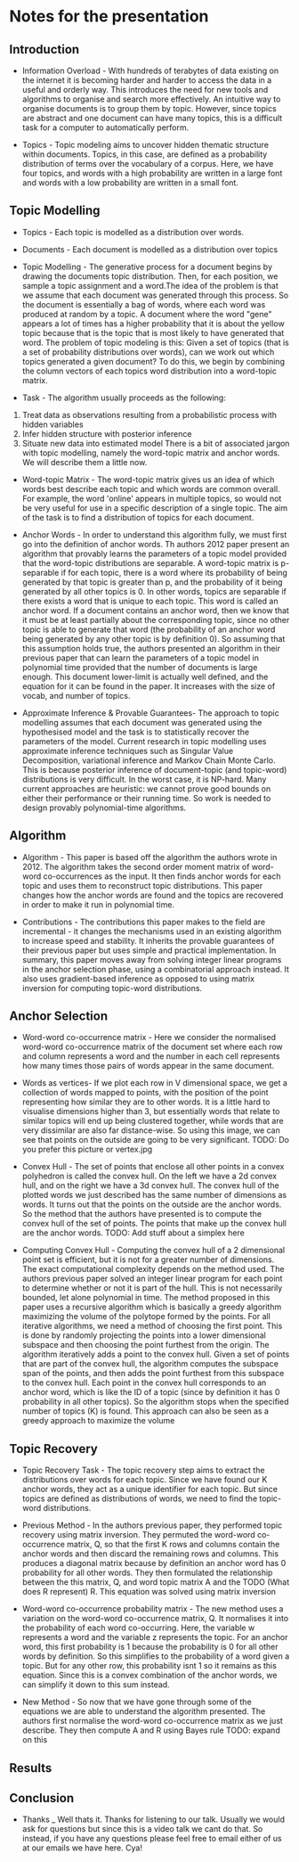 Notes for the presentation
==========================

Introduction
------------

- Information Overload -
With hundreds of terabytes of data existing on the internet it is becoming harder and harder to access the data in a useful and orderly way. This introduces the need for new tools and algorithms to organise and search more effectively.
An intuitive way to organise documents is to group them by topic. However, since topics are abstract and one document can have many topics, this is a difficult task for a computer to automatically perform.

- Topics - 
Topic modeling aims to uncover hidden thematic structure within documents. Topics, in this case, are defined as a probability distribution of terms over the vocabulary of a corpus. Here, we have four topics, and words with a high probability are written in a large font and words with a low probability are written in a small font.


Topic Modelling
----------------

- Topics -
Each topic is modelled as a distribution over words.

- Documents -
Each document is modelled as a distribution over topics

- Topic Modelling -
The generative process for a document begins by drawing the documents topic distribution. Then, for each position, we sample a topic assignment and a word.The idea of the problem is that we assume that each document was generated through this process. So the document is essentially a bag of words, where each word was produced at random by a topic. A document where the word "gene" appears a lot of times has a higher probability that it is about the yellow topic because that is the topic that is most likely to have generated that word. The problem of topic modeling is this: Given a set of topics (that is a set of probability distributions over words), can we work out which topics generated a given document? To do this, we begin by combining the column vectors of each topics word distribution into a word-topic matrix. 

- Task -
The algorithm usually proceeds as the following:
1) Treat data as observations resulting from a probabilistic process with hidden variables
2) Infer hidden structure with posterior inference
3) Situate new data into estimated model
There is a bit of associated jargon with topic modelling, namely the word-topic matrix and anchor words. We will describe them a little now.

- Word-topic Matrix -
The word-topic matrix gives us an idea of which words best describe each topic and which words are common overall. For example, the word 'online' appears in multiple topics, so would not be very useful for use in a specific description of a single topic. The aim of the task is to find a distribution of topics for each document.

- Anchor Words -
In order to understand this algorithm fully, we must first go into the definition of anchor words. Th authors 2012 paper present an algorithm that provably learns the parameters of a topic model provided that the word-topic distributions are separable. A word-topic matrix is p-separable if for each topic, there is a word where its probability of being generated by that topic is greater than p, and the probability of it being generated by all other topics is 0. In other words, topics are separable if there exists a word that is unique to each topic. This word is called an anchor word. If a document contains an anchor word, then we know that it must be at least partially about the corresponding topic, since no other topic is able to generate that word (the probability of an anchor word being generated by any other topic is by definition 0). So assuming that this assumption holds true, the authors presented an algorithm in their previous paper that can learn the parameters of a topic model in polynomial time provided that the number of documents is large enough. This document lower-limit is actually well defined, and the equation for it can be found in the paper. It increases with the size of vocab, and number of topics.

- Approximate Inference & Provable Guarantees-
The approach to topic modelling assumes that each document was generated using the hypothesised model and the task is to statistically recover the parameters of the model. Current research in topic modelling uses approximate inference techniques such as Singular Value Decomposition, variational inference and Markov Chain Monte Carlo. This is because posterior inference of document-topic (and topic-word) distributions is very difficult. In the worst case, it is NP-hard. Many current approaches are heuristic: we cannot prove good bounds on either their performance or their running time. So work is needed to design provably polynomial-time algorithms. 

Algorithm
---------

- Algorithm -
This paper is based off the algorithm the authors wrote in 2012. The algorithm takes the second order moment matrix of word-word co-occurrences as the input. It then finds anchor words for each topic and uses them to reconstruct topic distributions.
This paper changes how the anchor words are found and the topics are recovered in order to make it run in polynomial time.

- Contributions -
The contributions this paper makes to the field are incremental - it changes the mechanisms used in an existing algorithm to increase speed and stability. It inherits the provable guarantees of their previous paper but uses simple and practical implementation. In summary, this paper moves away from solving integer linear programs in the anchor selection phase, using a combinatorial approach instead. It also uses gradient-based inference as opposed to using matrix inversion for computing topic-word distributions.

Anchor Selection
----------------
- Word-word co-occurrence matrix -
Here we consider the normalised word-word co-occurrence matrix of the document set where each row and column represents a word and the number in each cell represents how many times those pairs of words appear in the same document.

- Words as vertices-
If we plot each row in V dimensional space, we get a collection of words mapped to points, with the position of the point representing how similar they are to other words. It is a little hard to visualise dimensions higher than 3, but essentially words that relate to similar topics will end up being clustered together, while words that are very dissimilar are also far distance-wise. So using this image, we can see that points on the outside are going to be very significant.
TODO: Do you prefer this picture or vertex.jpg

- Convex Hull -
The set of points that enclose all other points in a convex polyhedron is called the convex hull. On the left we have a 2d convex hull, and on the right we have a 3d convex hull. The convex hull of the plotted words we just described has the same number of dimensions as words. It turns out that the points on the outside are the anchor words. So the method that the authors have presented is to compute the convex hull of the set of points. The points that make up the convex hull are the anchor words.
TODO: Add stuff about a simplex here

- Computing Convex Hull -
Computing the convex hull of a 2 dimensional point set is efficient, but it is not for a greater number of dimensions. The exact computational complexity depends on the method used. The authors previous paper solved an integer linear program for each point to determine whether or not it is part of the hull. This is not necessarily bounded, let alone polynomial in time. The method proposed in this paper uses a recursive algorithm which is basically a greedy algorithm maximizing the volume of the polytope formed by the points.
For all iterative algorithms, we need a method of choosing the first point. This is done by randomly projecting the points into a lower dimensional subspace and then choosing the point furthest from the origin. 
The algorithm iteratively adds a point to the convex hull. Given a set of points that are part of the convex hull, the algorithm computes the subspace span of the points, and then adds the point furthest from this subspace to the convex hull. Each point in the convex hull corresponds to an anchor word, which is like the ID of a topic (since by definition it has 0 probability in all other topics). So the algorithm stops when the specified number of topics (K) is found.
This approach can also be seen as a greedy approach to maximize the volume

Topic Recovery
--------------

- Topic Recovery Task -
The topic recovery step aims to extract the distributions over words for each topic. Since we have found our K anchor words, they act as a unique identifier for each topic. But since topics are defined as distributions of words, we need to find the topic-word distributions.

- Previous Method -
In the authors previous paper, they performed topic recovery using matrix inversion. They permuted the word-word co-occurrence matrix, Q,  so that the first K rows and columns contain the anchor words and then discard the remaining rows and columns. This produces a diagonal matrix because by definition an anchor word has 0 probability for all other words. They then formulated the relationship between the this matrix, Q, and word topic matrix A and the TODO (What does R represent) R. This equation was solved using matrix inversion

- Word-word co-occurrence probability matrix -
The new method uses a variation on the word-word co-occurrence matrix, Q. It normalises it into the probability of each word co-occurring. Here, the variable w represents a word and the variable z represents the topic. For an anchor word, this first probability is 1 because the probability is 0 for all other words by definition. So this simplifies to the probability of a word given a topic. But for any other row, this probability isnt 1 so it remains as this equation. Since this is a convex combination of the anchor words, we can simplify it down to this sum instead.

- New Method -
So now that we have gone through some of the equations we are able to understand the algorithm presented. The authors first normalise the word-word co-occurrence matrix as we just describe. They then compute A and R using Bayes rule
TODO: expand on this


Results
-------

Conclusion
----------

- Thanks _
Well thats it. Thanks for listening to our talk. Usually we would ask for questions but since this is a video talk we cant do that. So instead, if you have any questions please feel free to email either of us at our emails we have here.
Cya!
